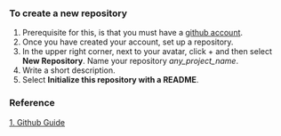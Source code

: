 
### To create a new repository
1. Prerequisite for this, is that you must have a [github account](https://github.com/). 
2. Once you have created your account, set up a repository.
3. In the upper right corner, next to your avatar, click + and then select **New Repository**. Name your repository *any_project_name*.
4. Write a short description.
5. Select **Initialize this repository with a README**.


### Reference
[1. Github Guide](https://guides.github.com/activities/hello-world/ "Github Guide")
